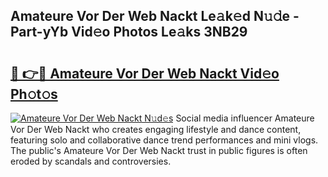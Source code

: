 ## Amateure Vor Der Web Nackt Le𝚊k𝚎d N𝚞𝚍e - Part-yYb Vid𝚎o Photos Le𝚊ks 3NB29

# <h2><a href="http://fb85r6.evod.top/?m=Amateure+Vor+Der+Web+Nackt">🔗 👉🔴 Amateure Vor Der Web Nackt Vid𝚎o Ph𝚘t𝚘s</a></h2>

[![Amateure Vor Der Web Nackt N𝚞d𝚎s](https://i.imgur.com/8V9OHl7.gif)](http://fb85r6.evod.top/?m=Amateure+Vor+Der+Web+Nackt)
Social media influencer Amateure Vor Der Web Nackt who creates engaging lifestyle and dance content, featuring solo and collaborative dance trend performances and mini vlogs. The public's Amateure Vor Der Web Nackt trust in public figures is often eroded by scandals and controversies. 
